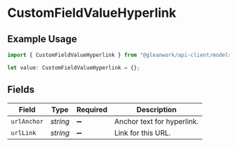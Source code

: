 # CustomFieldValueHyperlink

## Example Usage

```typescript
import { CustomFieldValueHyperlink } from "@gleanwork/api-client/models/components";

let value: CustomFieldValueHyperlink = {};
```

## Fields

| Field                      | Type                       | Required                   | Description                |
| -------------------------- | -------------------------- | -------------------------- | -------------------------- |
| `urlAnchor`                | *string*                   | :heavy_minus_sign:         | Anchor text for hyperlink. |
| `urlLink`                  | *string*                   | :heavy_minus_sign:         | Link for this URL.         |